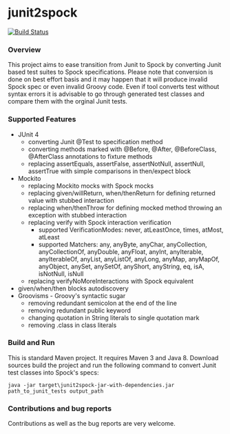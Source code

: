 # junit2spock

[![Build Status](https://travis-ci.org/opaluchlukasz/junit2spock.svg?branch=master)](https://travis-ci.org/opaluchlukasz/junit2spock)

### Overview
This project aims to ease transition from Junit to Spock by converting Junit based test suites to Spock specifications.
Please note that conversion is done on best effort basis and it may happen that it will produce invalid Spock spec or even invalid Groovy code.
Even if tool converts test without syntax errors it is advisable to go through generated test classes and compare them with the orginal Junit tests.

### Supported Features
* JUnit 4
  * converting Junit @Test to specification method
  * converting methods marked with @Before, @After, @BeforeClass, @AfterClass annotations to fixture methods
  * replacing assertEquals, assertFalse, assertNotNull, assertNull, assertTrue with simple comparisons in then/expect block
* Mockito
  * replacing Mockito mocks with Spock mocks
  * replacing given/willReturn, when/thenReturn for defining returned value with stubbed interaction
  * replacing when/thenThrow for defining mocked method throwing an exception with stubbed interaction
  * replacing verify with Spock interaction verification
    * supported VerificationModes: never, atLeastOnce, times, atMost, atLeast
    * supported Matchers: any, anyByte, anyChar, anyCollection, anyCollectionOf, anyDouble, anyFloat, anyInt, anyIterable, anyIterableOf, anyList, anyListOf, anyLong, anyMap, anyMapOf, anyObject, anySet, anySetOf, anyShort, anyString, eq, isA, isNotNull, isNull
  * replacing verifyNoMoreInteractions with Spock equivalent
* given/when/then blocks autodiscovery
* Groovisms - Groovy's syntactic sugar
  * removing redundant semicolon at the end of the line
  * removing redundant public keyword
  * changing quotation in String literals to single quotation mark
  * removing .class in class literals

### Build and Run

This is standard Maven project. It requires Maven 3 and Java 8.
Download sources build the project and run the following command to convert Junit test classes into Spock's specs:
```
java -jar target\junit2spock-jar-with-dependencies.jar path_to_junit_tests output_path
```

### Contributions and bug reports
Contributions as well as the bug reports are very welcome.
